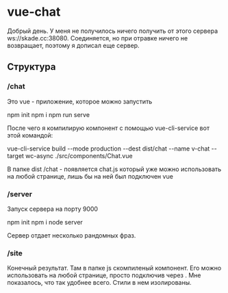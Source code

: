 # vue-chat

Добрый день.
У меня не получилось ничего получить от этого сервера ws://skade.cc:38080. 
Соединяется, но при отравке ничего не возвращает, поэтому я дописал еще сервер.


## Структура

### /chat
Это vue - приложение, которое можно запустить 

npm init 
npm i
npm run serve

После чего я компилирую компонент с помощью vue-cli-service вот этой командой:

vue-cli-service build --mode production --dest dist/chat --name v-chat --target wc-async ./src/components/Chat.vue

В папке dist /chat - появляется chat.js который уже можно использовать на любой странице, лишь бы на ней был подключен vue

###  /server

Запуск сервера на порту 9000

npm init 
npm i
node server

Сервер отдает несколько рандомных фраз.

###  /site

Конечный результат. Там в папке js скомпиленый компонент. Его можно использовать на любой странице, просто подключив через <sctipt>. 
Мне показалось, что так удобнее всего. 
Стили в нем изолированы.
